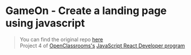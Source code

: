 # GameOn - Create a landing page using javascript

> You can find the original repo [here](https://github.com/OpenClassrooms-Student-Center/GameOn-website-FR/)  
> Project 4 of [OpenClassrooms's](https://openclassrooms.com/) [JavaScript React Developer program](https://openclassrooms.com/en/paths/517-javascript-react-developer)
